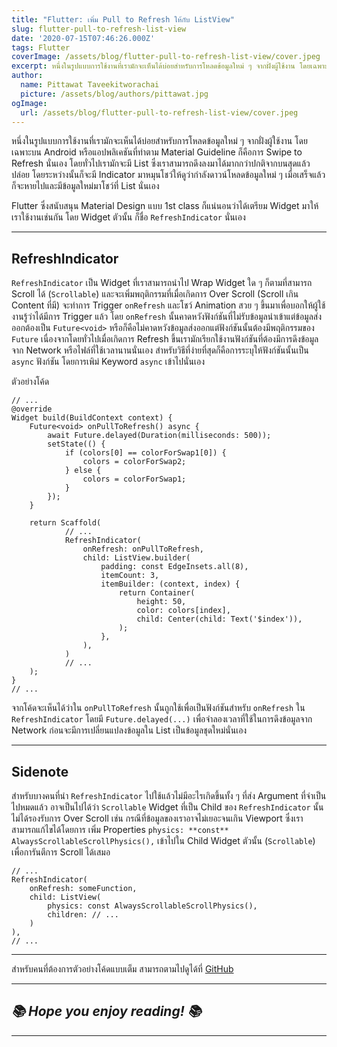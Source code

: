 ```yaml
---
title: "Flutter: เพิ่ม Pull to Refresh ให้กับ ListView"
slug: flutter-pull-to-refresh-list-view
date: '2020-07-15T07:46:26.000Z'
tags: Flutter
coverImage: /assets/blog/flutter-pull-to-refresh-list-view/cover.jpeg
excerpt: หนึ่งในรูปแบบการใช้งานที่เรามักจะเห็นได้บ่อยสำหรับการโหลดข้อมูลใหม่ ๆ จากฝั่งผู้ใช้งาน โดยเฉพาะบน Android หรือแอปพลิเคชันที่ทำตาม Material Guideline ก็คือการ Swipe to Refresh นั่นเอง โดยทั่วไปเรามักจะมี List ซึ่งเราสามารถดึงลงมาได้มากกว่าปกติจากบนสุดแล้วปล่อย โดยระหว่างนั้นก็จะมี Indicator มาหมุนโชว์ให้ดูว่ากำลังดาวน์โหลดข้อมูลใหม่ ๆ เมื่อเสร็จแล้วก็จะหายไปและมีข้อมูลใหม่มาโชว์ที่ List นั่นเอง
author:
  name: Pittawat Taveekitworachai
  picture: /assets/blog/authors/pittawat.jpg
ogImage:
  url: /assets/blog/flutter-pull-to-refresh-list-view/cover.jpeg
---
```


หนึ่งในรูปแบบการใช้งานที่เรามักจะเห็นได้บ่อยสำหรับการโหลดข้อมูลใหม่ ๆ จากฝั่งผู้ใช้งาน โดยเฉพาะบน Android หรือแอปพลิเคชันที่ทำตาม Material Guideline ก็คือการ Swipe to Refresh นั่นเอง โดยทั่วไปเรามักจะมี List ซึ่งเราสามารถดึงลงมาได้มากกว่าปกติจากบนสุดแล้วปล่อย โดยระหว่างนั้นก็จะมี Indicator มาหมุนโชว์ให้ดูว่ากำลังดาวน์โหลดข้อมูลใหม่ ๆ เมื่อเสร็จแล้วก็จะหายไปและมีข้อมูลใหม่มาโชว์ที่ List นั่นเอง

Flutter ซึ่งสนับสนุน Material Design แบบ 1st class ก็แน่นอนว่าได้เตรียม Widget มาให้เราใช้งานเช่นกัน โดย Widget ตัวนั้น ก็ชื่อ `RefreshIndicator` นั่นเอง

---

## RefreshIndicator

`RefreshIndicator` เป็น Widget ที่เราสามารถนำไป Wrap Widget ใด ๆ ก็ตามที่สามารถ Scroll ได้ (`Scrollable`) และจะเพิ่มพฤติกรรมที่เมื่อเกิดการ Over Scroll (Scroll เกิน Content ที่มี) จะทำการ Trigger `onRefresh` และโชว์ Animation สวย ๆ ขึ้นมาเพื่อบอกให้ผู้ใช้งานรู้ว่าได้มีการ Trigger แล้ว โดย `onRefresh` นั้นคาดหวังฟังก์ชันที่ไม่รับข้อมูลนำเข้าแต่ข้อมูลส่งออกต้องเป็น `Future<void>` หรือก็คือไม่คาดหวังข้อมูลส่งออกแต่ฟังก์ชันนั้นต้องมีพฤติกรรมของ `Future` เนื่องจากโดยทั่วไปเมื่อเกิดการ Refresh ขึ้นเรามักเรียกใช้งานฟังก์ชันที่ต้องมีการดึงข้อมูลจาก Network หรือไฟล์ที่ใช้เวลานานนั่นเอง สำหรับวิธีที่ง่ายที่สุดก็คือการระบุให้ฟังก์ชันนั้นเป็น `async` ฟังก์ชัน โดยการเพิม่ Keyword `async` เข้าไปนั่นเอง

ตัวอย่างโค้ด

    // ...
    @override
    Widget build(BuildContext context) {
    	Future<void> onPullToRefresh() async {
    		await Future.delayed(Duration(milliseconds: 500));
    		setState(() {
    			if (colors[0] == colorForSwap1[0]) {
    				colors = colorForSwap2;
    			} else {
    				colors = colorForSwap1;
    			}
    		});
    	}
        
    	return Scaffold(
                // ...
                RefreshIndicator(
                    onRefresh: onPullToRefresh,
                    child: ListView.builder(
                        padding: const EdgeInsets.all(8),
                        itemCount: 3,
                        itemBuilder: (context, index) {
                            return Container(
                                height: 50,
                                color: colors[index],
                                child: Center(child: Text('$index')),
                            );
                        },
                    ),
                )
                // ...
    	);
    }
    // ...

จากโค้ดจะเห็นได้ว่าใน `onPullToRefresh` นั้นถูกใช้เพื่อเป็นฟังก์ชันสำหรับ `onRefresh` ใน `RefreshIndicator` โดยมี `Future.delayed(...)` เพื่อจำลองเวลาที่ใช้ในการดึงข้อมูลจาก Network ก่อนจะมีการเปลี่ยนแปลงข้อมูลใน List เป็นข้อมูลชุดใหม่นั่นเอง

---

## Sidenote

สำหรับบางคนที่นำ `RefreshIndicator` ไปใช้แล้วไม่มีอะไรเกิดขึ้นทั้ง ๆ ที่ส่ง Argument ที่จำเป็นไปหมดแล้ว อาจเป็นไปได้ว่า `Scrollable` Widget ที่เป็น Child ของ `RefreshIndicator` นั้นไม่ได้รองรับการ Over Scroll เช่น กรณีที่ข้อมูลของเราอาจไม่เยอะจนเกิน Viewport ซึ่งเราสามารถแก้ไขได้โดยการ เพิ่ม Properties `physics: **const** AlwaysScrollableScrollPhysics(),` เข้าไปใน Child Widget ตัวนั้น (`Scrollable`) เพื่อการันตีการ Scroll ได้เสมอ

    // ...
    RefreshIndicator(
    	onRefresh: someFunction,
    	child: ListView(
    		physics: const AlwaysScrollableScrollPhysics(),
    		children: // ...
    	)
    ),
    // ...

---

สำหรับคนที่ต้องการตัวอย่างโค้ดแบบเต็ม สามารถตามไปดูได้ที่ [GitHub](https://github.com/Pittawat2542/flutter_pull_refresh_example)

---

## *📚 Hope you enjoy reading! 📚*

---

